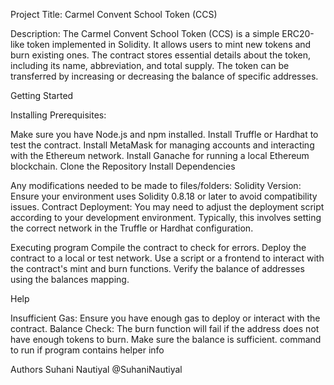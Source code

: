 Project Title:
Carmel Convent School Token (CCS)

Description:
The Carmel Convent School Token (CCS) is a simple ERC20-like token implemented in Solidity. It allows users to mint new tokens and burn existing ones. The contract stores essential details about the token, including its name, abbreviation, and total supply. The token can be transferred by increasing or decreasing the balance of specific addresses.

Getting Started

Installing
Prerequisites:

Make sure you have Node.js and npm installed.
Install Truffle or Hardhat to test the contract.
Install MetaMask for managing accounts and interacting with the Ethereum network.
Install Ganache for running a local Ethereum blockchain.
Clone the Repository
Install Dependencies

Any modifications needed to be made to files/folders:
Solidity Version: Ensure your environment uses Solidity 0.8.18 or later to avoid compatibility issues.
Contract Deployment: You may need to adjust the deployment script according to your development environment. Typically, this involves setting the correct network in the Truffle or Hardhat configuration.

Executing program
Compile the contract to check for errors.
Deploy the contract to a local or test network.
Use a script or a frontend to interact with the contract's mint and burn functions.
Verify the balance of addresses using the balances mapping.

Help

Insufficient Gas: Ensure you have enough gas to deploy or interact with the contract.
Balance Check: The burn function will fail if the address does not have enough tokens to burn. Make sure the balance is sufficient.
command to run if program contains helper info

Authors
Suhani Nautiyal
@SuhaniNautiyal
